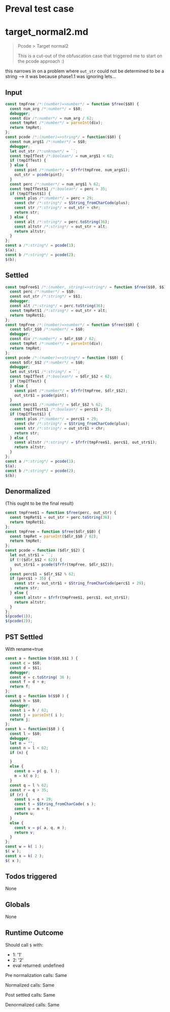 # Preval test case

# target_normal2.md

> Pcode > Target normal2
>
> This is a cut-out of the obfuscation case that triggered me to start on the pcode approach :)

this narrows in on a problem where `out_str` could not be determined to be a string
--> it was because phase1.1 was ignoring lets...

## Input

`````js filename=intro
const tmpFree /*:(number)=>number*/ = function $free($$0) {
  const num_arg /*:number*/ = $$0;
  debugger;
  const div /*:number*/ = num_arg / 62;
  const tmpRet /*:number*/ = parseInt(div);
  return tmpRet;
};
const pcode /*:(number)=>string*/ = function($$0) {
  const num_arg$1 /*:number*/ = $$0;
  debugger;
  let out_str /*:unknown*/ = ``;
  const tmpIfTest /*:boolean*/ = num_arg$1 < 62;
  if (tmpIfTest) {
  } else {
    const pint /*:number*/ = $frfr(tmpFree, num_arg$1);
    out_str = pcode(pint);
  }
  const perc /*:number*/ = num_arg$1 % 62;
  const tmpIfTest$1 /*:boolean*/ = perc > 35;
  if (tmpIfTest$1) {
    const plus /*:number*/ = perc + 29;
    const chr /*:string*/ = $String_fromCharCode(plus);
    const str /*:string*/ = out_str + chr;
    return str;
  } else {
    const alt /*:string*/ = perc.toString(36);
    const altstr /*:string*/ = out_str + alt;
    return altstr;
  }
};
const a /*:string*/ = pcode(1);
$(a);
const b /*:string*/ = pcode(2);
$(b);
`````


## Settled


`````js filename=intro
const tmpFree$1 /*:(number, string)=>string*/ = function $free($$0, $$1) {
  const perc /*:number*/ = $$0;
  const out_str /*:string*/ = $$1;
  debugger;
  const alt /*:string*/ = perc.toString(36);
  const tmpRet$1 /*:string*/ = out_str + alt;
  return tmpRet$1;
};
const tmpFree /*:(number)=>number*/ = function $free($$0) {
  const $dlr_$$0 /*:number*/ = $$0;
  debugger;
  const div /*:number*/ = $dlr_$$0 / 62;
  const tmpRet /*:number*/ = parseInt(div);
  return tmpRet;
};
const pcode /*:(number)=>string*/ = function ($$0) {
  const $dlr_$$2 /*:number*/ = $$0;
  debugger;
  let out_str$1 /*:string*/ = ``;
  const tmpIfTest /*:boolean*/ = $dlr_$$2 < 62;
  if (tmpIfTest) {
  } else {
    const pint /*:number*/ = $frfr(tmpFree, $dlr_$$2);
    out_str$1 = pcode(pint);
  }
  const perc$1 /*:number*/ = $dlr_$$2 % 62;
  const tmpIfTest$1 /*:boolean*/ = perc$1 > 35;
  if (tmpIfTest$1) {
    const plus /*:number*/ = perc$1 + 29;
    const chr /*:string*/ = $String_fromCharCode(plus);
    const str /*:string*/ = out_str$1 + chr;
    return str;
  } else {
    const altstr /*:string*/ = $frfr(tmpFree$1, perc$1, out_str$1);
    return altstr;
  }
};
const a /*:string*/ = pcode(1);
$(a);
const b /*:string*/ = pcode(2);
$(b);
`````


## Denormalized
(This ought to be the final result)

`````js filename=intro
const tmpFree$1 = function $free(perc, out_str) {
  const tmpRet$1 = out_str + perc.toString(36);
  return tmpRet$1;
};
const tmpFree = function $free($dlr_$$0) {
  const tmpRet = parseInt($dlr_$$0 / 62);
  return tmpRet;
};
const pcode = function ($dlr_$$2) {
  let out_str$1 = ``;
  if (!($dlr_$$2 < 62)) {
    out_str$1 = pcode($frfr(tmpFree, $dlr_$$2));
  }
  const perc$1 = $dlr_$$2 % 62;
  if (perc$1 > 35) {
    const str = out_str$1 + $String_fromCharCode(perc$1 + 29);
    return str;
  } else {
    const altstr = $frfr(tmpFree$1, perc$1, out_str$1);
    return altstr;
  }
};
$(pcode(1));
$(pcode(2));
`````


## PST Settled
With rename=true

`````js filename=intro
const a = function b($$0,$$1 ) {
  const c = $$0;
  const d = $$1;
  debugger;
  const e = c.toString( 36 );
  const f = d + e;
  return f;
};
const g = function b($$0 ) {
  const h = $$0;
  debugger;
  const i = h / 62;
  const j = parseInt( i );
  return j;
};
const k = function($$0 ) {
  const l = $$0;
  debugger;
  let m = "";
  const n = l < 62;
  if (n) {

  }
  else {
    const o = p( g, l );
    m = k( o );
  }
  const q = l % 62;
  const r = q > 35;
  if (r) {
    const s = q + 29;
    const t = $String_fromCharCode( s );
    const u = m + t;
    return u;
  }
  else {
    const v = p( a, q, m );
    return v;
  }
};
const w = k( 1 );
$( w );
const x = k( 2 );
$( x );
`````


## Todos triggered


None


## Globals


None


## Runtime Outcome


Should call `$` with:
 - 1: '1'
 - 2: '2'
 - eval returned: undefined

Pre normalization calls: Same

Normalized calls: Same

Post settled calls: Same

Denormalized calls: Same
